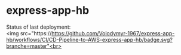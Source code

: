 # express-app-hb

Status of last deployment: <br>
<img src="https://https://github.com/Volodymyr-1967/express-app-hb/workflows/CI/CD-Pipeline-to-AWS-express-app-hb/badge.svg?branche=master"<br>
